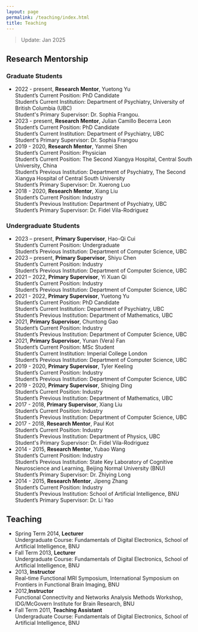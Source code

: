 ```yaml
---
layout: page
permalink: /teaching/index.html
title: Teaching
---
```

> Update: Jan 2025

## Research Mentorship
### Graduate Students
- 2022 - present, **Research Mentor**, Yuetong Yu<br>
  Student’s Current Position: PhD Candidate<br>
  Student’s Current Institution: Department of Psychiatry, University of British Columbia (UBC)<br>
  Student's Primary Supervisor: Dr. Sophia Frangou.<br>
- 2023 - present, **Research Mentor**, Julian Camillo Becerra Leon<br>
  Student’s Current Position: PhD Candidate<br>
  Student’s Current Institution: Department of Psychiatry, UBC<br>
  Student's Primary Supervisor: Dr. Sophia Frangou<br>
- 2019 - 2020, **Research Mentor**, Yanmei Shen<br>
  Student’s Current Position: Physician<br>
  Student’s Current Position: The Second Xiangya Hospital, Central South University, China<br>
  Student’s Previous Institution: Department of Psychiatry, The Second Xiangya Hospital of Central South University<br>
  Student’s Primary Supervisor: Dr. Xuerong Luo<br>
- 2018 - 2020, **Research Mentor**, Xiang Liu<br>
  Student’s Current Position: Industry<br>
  Student’s Previous Institution: Department of Psychiatry, UBC<br>
  Student’s Primary Supervisor: Dr. Fidel Vila-Rodriguez

### Undergraduate Students
- 2023 – present, **Primary Supervisor**, Hao-Qi Cui<br>
  Student’s Current Position: Undergraduate<br>
  Student’s Previous Institution: Department of Computer Science, UBC<br>
- 2023 – present, **Primary Supervisor**, Shiyu Chen<br>
  Student’s Current Position: Industry<br>
  Student’s Previous Institution: Department of Computer Science, UBC<br>
- 2021 – 2022, **Primary Supervisor**, Yi Xuan Qi<br>
  Student’s Current Position: Industry<br>
  Student’s Previous Institution: Department of Computer Science, UBC<br>
- 2021 - 2022, **Primary Supervisor**, Yuetong Yu<br>
  Student’s Current Position: PhD Candidate<br>
  Student’s Current Institution: Department of Psychiatry, UBC<br>
  Student’s Previous Institution: Department of Mathematics, UBC<br>
- 2021, **Primary Supervisor**, Chuntong Gao<br>
  Student’s Current Position: Industry<br>
  Student’s Previous Institution: Department of Computer Science, UBC<br>
- 2021, **Primary Supervisor**, Yunan (Vera) Fan<br>
  Student’s Current Position: MSc Student<br>
  Student’s Current Institution: Imperial College London<br>
  Student’s Previous Institution: Department of Computer Science, UBC<br>
- 2019 - 2020, **Primary Supervisor**, Tyler Keeling<br>
  Student’s Current Position: Industry<br>
  Student’s Previous Institution: Department of Computer Science, UBC<br>
- 2019 - 2020, **Primary Supervisor**, Shiqing Ding<br>
  Student’s Current Position: Industry<br>
  Student’s Previous Institution: Department of Mathematics, UBC<br>
- 2017 - 2018, **Primary Supervisor**, Xiang Liu<br>
  Student’s Current Position: Industry<br>
  Student’s Previous Institution: Department of Computer Science, UBC<br>
- 2017 - 2018, **Research Mentor**, Paul Kot<br>
  Student’s Current Position: Industry<br>
  Student’s Previous Institution: Department of Physics, UBC<br>
  Student's Primary Supervisor: Dr. Fidel Vila-Rodriguez<br>
- 2014 - 2015, **Research Mentor**, Yubao Wang<br>
  Student’s Current Position: Industry<br>
  Student’s Previous Institution: State Key Laboratory of Cognitive Neuroscience and Learning, Beijing Normal University (BNU)<br>
  Student’s Primary Supervisor: Dr. Zhiying Long<br>
- 2014 - 2015, **Research Mentor**, Jipeng Zhang<br>
  Student’s Current Position: Industry<br>
  Student’s Previous Institution: School of Artificial Intelligence, BNU<br>
  Student’s Primary Supervisor: Dr. Li Yao<br>


## Teaching
- Spring Term 2014, **Lecturer**<br>
  Undergraduate Course: Fundamentals of Digital Electronics, School of Artificial Intelligence, BNU<br>
- Fall Term 2013, **Lecturer**<br>
  Undergraduate Course: Fundamentals of Digital Electronics, School of Artificial Intelligence, BNU<br>
- 2013, **Instructor**<br>
  Real-time Functional MRI Symposium, International Symposium on Frontiers in Functional Brain Imaging, BNU<br>
- 2012,**Instructor**<br>
  Functional Connectivity and Networks Analysis Methods Workshop, IDG/McGovern Institute for Brain Research, BNU<br>
- Fall Term 2011, **Teaching Assistant**<br>
  Undergraduate Course: Fundamentals of Digital Electronics, School of Artificial Intelligence, BNU<br>
  
<br>


